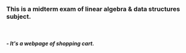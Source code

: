 <h3>This is a midterm exam of linear algebra & data structures subject.</h3>
<br/>
<h5>- It's a webpage of shopping cart.</h5>
